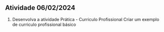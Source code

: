 
## Atividade 06/02/2024

1. Desenvolva a atividade Prática - Curriculo Profissional
   Criar um exemplo de curriculo profissional básico